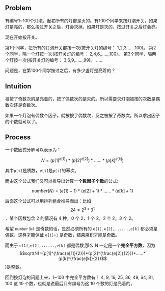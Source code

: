 ## Problem

有编号1~100个灯泡，起初所有的灯都是灭的。有100个同学来按灯泡开关，如果灯是亮的，那么按过开关之后，灯会灭掉。如果灯是灭的，按过开关之后灯会亮。

现在开始按开关。

第1个同学，把所有的灯泡开关都按一次(按开关灯的编号： 1,2,3,......100)。
第2个同学，隔一个灯按一次(按开关灯的编号： 2,4,6,......,100)。
第3个同学，隔两个灯按一次(按开关灯的编号： 3,6,9,......,99)。
......

问题是，在第100个同学按过之后，有多少盏灯是亮着的？


## Intuition

被按了奇数次的是亮着的，按了偶数次的是灭的。所以需要求灯泡被按的次数是偶数次还是奇数次。

如果一个灯泡有偶数个因子，就被按了偶数次，反之被按了奇数次。所以求出因子的个数就可以了。

## Process

一个数因式分解可以表示为：

$$
N=(p[1]^{e[1]})*(p[2]^{e[2]})*......*(p[k]^{e[k]})
$$

其中`p[i]`是质数，`e[i]`是`p[i]`的幂次。

而由这个公式我们又可以推导出计算**一个数因子个数**的公式: 

$$
number(N)=(e[1]+1)*(e[2]+1)*......*(e[k]+1)
$$

后面这个公式可以用排列组合推导而出：比如$$24=2^{3}*3^{1}$$，某个因数包含 2 的情况有 4 种，0 个 2，1 个 2，2 个 2，3 个 2。

希望 `number(N)` 是奇数的话，显然必须所有的 `e[1],e[2],......,e[k]` 都必须是偶数，这样才能保证 `e[i]+1` 是奇数，结果乘积才能是奇数。

而由于 `e[1],e[2],......,e[k]` 都是偶数,那么 N 一定是一个**完全平方数**，因为$$sqrt(N)=(p[1]^{\frac{e[1]}{2}})*(p[2]^{\frac{e[2]}{2}})*......*(p[k]^{\frac{e[k]}{2}}$$)是整数。

回到按灯泡的问题上来，1~100 中完全平方数有 1, 4, 9, 16, 25, 36, 49, 64, 81, 100 这 10 个数，也就是说最后只有编号为这 10 个数的灯是亮着的。